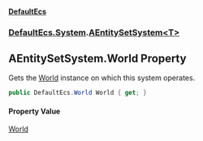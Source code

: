 #### [DefaultEcs](DefaultEcs.md 'DefaultEcs')
### [DefaultEcs.System](DefaultEcs.md#DefaultEcs.System 'DefaultEcs.System').[AEntitySetSystem&lt;T&gt;](AEntitySetSystem_T_.md 'DefaultEcs.System.AEntitySetSystem<T>')

## AEntitySetSystem<T>.World Property

Gets the [World](World.md 'DefaultEcs.World') instance on which this system operates.

```csharp
public DefaultEcs.World World { get; }
```

#### Property Value
[World](World.md 'DefaultEcs.World')